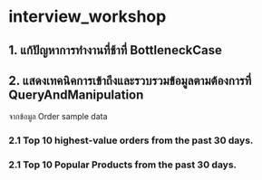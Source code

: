 # interview_workshop

## 1. แก้ปัญหาการทำงานที่ช้าที่ BottleneckCase

## 2. แสดงเทคนิคการเข้าถึงและรวบรวมข้อมูลตามต้องการที่ QueryAndManipulation
จากข้อมูล Order sample data
### 2.1 Top 10 highest-value orders from the past 30 days.
### 2.1 Top 10 Popular Products from the past 30 days.
